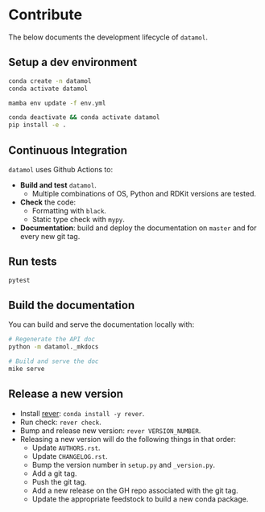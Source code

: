 # Contribute

The below documents the development lifecycle of `datamol`.

## Setup a dev environment

```bash
conda create -n datamol
conda activate datamol

mamba env update -f env.yml

conda deactivate && conda activate datamol
pip install -e .
```

## Continuous Integration

`datamol` uses Github Actions to:

- **Build and test** `datamol`.
  - Multiple combinations of OS, Python and RDKit versions are tested.
- **Check** the code:
  - Formatting with `black`.
  - Static type check with `mypy`.
- **Documentation**: build and deploy the documentation on `master` and for every new git tag.

## Run tests

```bash
pytest
```

## Build the documentation

You can build and serve the documentation locally with:

```bash
# Regenerate the API doc
python -m datamol._mkdocs

# Build and serve the doc
mike serve
```

## Release a new version

- Install [rever](https://regro.github.io/rever-docs): `conda install -y rever`.
- Run check: `rever check`.
- Bump and release new version: `rever VERSION_NUMBER`.
- Releasing a new version will do the following things in that order:
  - Update `AUTHORS.rst`.
  - Update `CHANGELOG.rst`.
  - Bump the version number in `setup.py` and `_version.py`.
  - Add a git tag.
  - Push the git tag.
  - Add a new release on the GH repo associated with the git tag.
  - Update the appropriate feedstock to build a new conda package.
